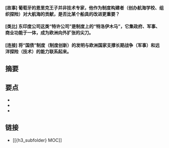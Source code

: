 #### [故事] 葡萄牙的恩里克王子并非技术专家，他作为制度构建者（创办航海学校、组织探险）对大航海的贡献，是否比某个船具的改进更重要？


#### [类比] 东印度公司这类“特许公司”是制度上的“特洛伊木马”，它集政府、军事、商业功能于一体，成为欧洲向外扩张的尖刀。


#### [连接] 将“国债”制度（制度创新）的发明与欧洲国家支撑长期战争（军事）和远洋探险（技术）的能力联系起来。


## 摘要


## 要点

- 
- 
- 

## 链接

- [[{h3_subfolder} MOC]]
